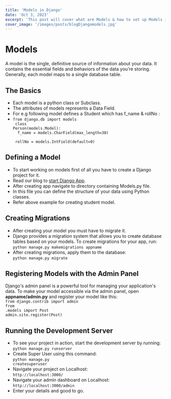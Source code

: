 ```yaml
---
title: 'Models in Django'
date: 'Oct 3, 2023'
excerpt: 'This post will cover what are Models & how to set up Models in Django.'
cover_image: '/images/posts/blogDjangomodels.jpg'
---
```


# Models

A model is the single, definitive source of information about your data. It contains the essential fields and behaviors of the data you’re storing. Generally, each model maps to a single database table.

## The Basics

- Each model is a python class or Subclass.
- The attributes of models represents a Data Field.
- For e.g following model defines a Student which has f_name & rollNo :
- <code>from django.db import models<br>
    class Person(models.Model):<br>
        &ensp;f_name = models.CharField(max_length=30)<br>
        &ensp;rollNo = models.IntField(default=0)
  </code>

## Defining a Model

- To start working on models first of all you have to create a Django project for it.
- Read our blog to <a href='https://WilliamFitzwater.vercel.app/blog/django-startup'>start Django App</a>.
- After creating app navigate to directory containing Models.py file.
- In this file you can define the structure of your data using Python classes.
- Refer above example for creating student model.

## Creating Migrations

- After creating your model you must have to migrate it.
- Django provides a migration system that allows you to create database tables based on your models. To create migrations for your app, run:<br> <code>python manage.py makemigrations appname</code>
- After creating migrations, apply them to the database:<br><code>python manage.py migrate</code>

## Registering Models with the Admin Panel

Django's admin panel is a powerful tool for managing your application's data. To make your model accessible via the admin panel, open <b>appname/admin.py</b> and register your model like this:<br><code>from django.contrib import admin</code>
<br><code>from .models import Post</code><br><code>admin.site.register(Post)</code>

## Running the Development Server

- To see your project in action, start the development server by running:<br>
<code>python manage.py runserver</code>
- Create Super User using this command:<br><code>python manage.py createsuperuser</code>
- Navigate your project on Localhost: <br><code>http://localhost:3000/</code>
- Navigate your admin dashboard on Localhost: <br><code>http://localhost:3000/admin</code>
- Enter your details and good to go.

